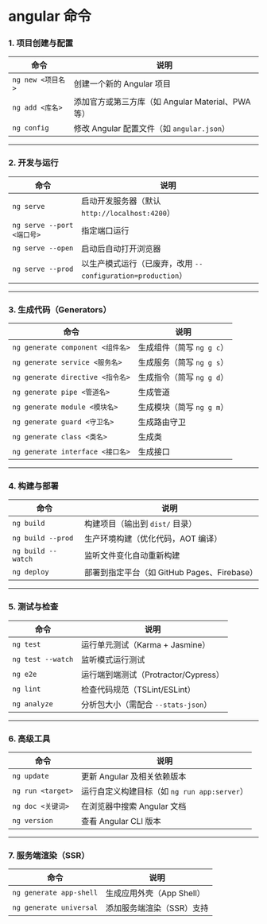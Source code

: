 # angular 命令

### **1\. 项目创建与配置**

| 命令  | 说明  |
| --- | --- |
| `ng new <项目名>` | 创建一个新的 Angular 项目 |
| `ng add <库名>` | 添加官方或第三方库（如 Angular Material、PWA 等） |
| `ng config` | 修改 Angular 配置文件（如 `angular.json`） |

* * *

### **2\. 开发与运行**

| 命令  | 说明  |
| --- | --- |
| `ng serve` | 启动开发服务器（默认 `http://localhost:4200`） |
| `ng serve --port <端口号>` | 指定端口运行 |
| `ng serve --open` | 启动后自动打开浏览器 |
| `ng serve --prod` | 以生产模式运行（已废弃，改用 `--configuration=production`） |

* * *

### **3\. 生成代码（Generators）**

| 命令  | 说明  |
| --- | --- |
| `ng generate component <组件名>` | 生成组件（简写 `ng g c`） |
| `ng generate service <服务名>` | 生成服务（简写 `ng g s`） |
| `ng generate directive <指令名>` | 生成指令（简写 `ng g d`） |
| `ng generate pipe <管道名>` | 生成管道 |
| `ng generate module <模块名>` | 生成模块（简写 `ng g m`） |
| `ng generate guard <守卫名>` | 生成路由守卫 |
| `ng generate class <类名>` | 生成类 |
| `ng generate interface <接口名>` | 生成接口 |

* * *

### **4\. 构建与部署**

| 命令  | 说明  |
| --- | --- |
| `ng build` | 构建项目（输出到 `dist/` 目录） |
| `ng build --prod` | 生产环境构建（优化代码，AOT 编译） |
| `ng build --watch` | 监听文件变化自动重新构建 |
| `ng deploy` | 部署到指定平台（如 GitHub Pages、Firebase） |

* * *

### **5\. 测试与检查**

| 命令  | 说明  |
| --- | --- |
| `ng test` | 运行单元测试（Karma + Jasmine） |
| `ng test --watch` | 监听模式运行测试 |
| `ng e2e` | 运行端到端测试（Protractor/Cypress） |
| `ng lint` | 检查代码规范（TSLint/ESLint） |
| `ng analyze` | 分析包大小（需配合 `--stats-json`） |

* * *

### **6\. 高级工具**

| 命令  | 说明  |
| --- | --- |
| `ng update` | 更新 Angular 及相关依赖版本 |
| `ng run <target>` | 运行自定义构建目标（如 `ng run app:server`） |
| `ng doc <关键词>` | 在浏览器中搜索 Angular 文档 |
| `ng version` | 查看 Angular CLI 版本 |

* * *

### **7\. 服务端渲染（SSR）**

| 命令  | 说明  |
| --- | --- |
| `ng generate app-shell` | 生成应用外壳（App Shell） |
| `ng generate universal` | 添加服务端渲染（SSR）支持 |

